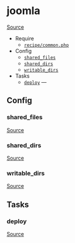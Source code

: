 <!-- DO NOT EDIT THIS FILE! -->
<!-- Instead edit recipe/joomla.php -->
<!-- Then run bin/docgen -->

# joomla

[Source](/recipe/joomla.php)



* Require
  * [`recipe/common.php`](/docs/recipe/common.md)
* Config
  * [`shared_files`](#shared_files)
  * [`shared_dirs`](#shared_dirs)
  * [`writable_dirs`](#writable_dirs)
* Tasks
  * [`deploy`](#deploy) — 

## Config
### shared_files
[Source](/recipe/joomla.php#L6)



### shared_dirs
[Source](/recipe/joomla.php#L7)



### writable_dirs
[Source](/recipe/joomla.php#L8)




## Tasks
### deploy
[Source](/recipe/joomla.php#L10)



